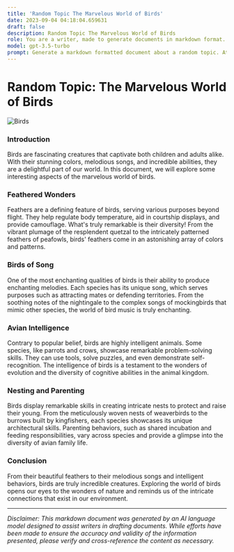 ```yaml
---
title: 'Random Topic The Marvelous World of Birds'
date: 2023-09-04 04:18:04.659631
draft: false
description: Random Topic The Marvelous World of Birds
role: You are a writer, made to generate documents in markdown format. It is very important that all of the documents you generate are in valid markdown format.
model: gpt-3.5-turbo
prompt: Generate a markdown formatted document about a random topic. At the bottom, include a disclaimer explaining that the document was generated by you. The first line of the document should be the title. Make sure that the entire document is in proper markdown format, using a mix of various tags to make the document visually appealing.
---
```


# Random Topic: The Marvelous World of Birds

![Birds](https://images.pexels.com/photos/2756467/pexels-photo-2756467.jpeg)

### Introduction

Birds are fascinating creatures that captivate both children and adults alike. With their stunning colors, melodious songs, and incredible abilities, they are a delightful part of our world. In this document, we will explore some interesting aspects of the marvelous world of birds.

### Feathered Wonders

Feathers are a defining feature of birds, serving various purposes beyond flight. They help regulate body temperature, aid in courtship displays, and provide camouflage. What's truly remarkable is their diversity! From the vibrant plumage of the resplendent quetzal to the intricately patterned feathers of peafowls, birds' feathers come in an astonishing array of colors and patterns.

### Birds of Song

One of the most enchanting qualities of birds is their ability to produce enchanting melodies. Each species has its unique song, which serves purposes such as attracting mates or defending territories. From the soothing notes of the nightingale to the complex songs of mockingbirds that mimic other species, the world of bird music is truly enchanting.

### Avian Intelligence

Contrary to popular belief, birds are highly intelligent animals. Some species, like parrots and crows, showcase remarkable problem-solving skills. They can use tools, solve puzzles, and even demonstrate self-recognition. The intelligence of birds is a testament to the wonders of evolution and the diversity of cognitive abilities in the animal kingdom.

### Nesting and Parenting

Birds display remarkable skills in creating intricate nests to protect and raise their young. From the meticulously woven nests of weaverbirds to the burrows built by kingfishers, each species showcases its unique architectural skills. Parenting behaviors, such as shared incubation and feeding responsibilities, vary across species and provide a glimpse into the diversity of avian family life.

### Conclusion

From their beautiful feathers to their melodious songs and intelligent behaviors, birds are truly incredible creatures. Exploring the world of birds opens our eyes to the wonders of nature and reminds us of the intricate connections that exist in our environment.

---

*Disclaimer: This markdown document was generated by an AI language model designed to assist writers in drafting documents. While efforts have been made to ensure the accuracy and validity of the information presented, please verify and cross-reference the content as necessary.*